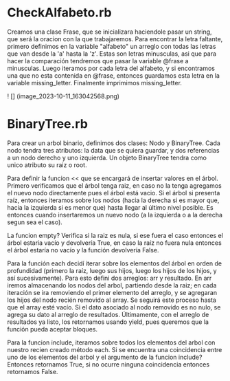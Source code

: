 # CheckAlfabeto.rb
Creamos una clase Frase, que se inicializara haciendole pasar un string, que será la oracion con la que trabajaremos. 
Para encontrar la letra faltante, primero definimos en la variable "alfabeto" un arreglo con todas las letras que van desde la 'a' hasta la 'z'. Estas son letras minusculas, asi que para hacer la comparación tendremos que pasar la variable @frase a minusculas. Luego iteramos por cada letra del alfabeto, y si encontramos una que no esta contenida en @frase, entonces guardamos esta letra en la variable missing_letter. Finalmente imprimimos missing_letter.

! [] (image_2023-10-11_163042568.png)

# BinaryTree.rb 

Para crear un arbol binario, definimos dos clases: Nodo y BinaryTree. Cada nodo tendra tres atributos: la data que se quiera guardar, y dos referencias a un nodo derecho y uno izquierda. Un objeto BinaryTree tendra como unico atributo su raiz o root.

Para definir la funcion << que se encargará de insertar valores en el árbol. Primero verificamos que el árbol tenga raiz, en caso no la tenga agregamos el nuevo nodo directamente pues el árbol está vacio. Si el árbol si presenta raíz, entonces iteramos sobre los nodos (hacia la derecha si es mayor que, hacia la izquierda si es menor que) hasta llegar al último nivel posible. Es entonces cuando insertaremos un nuevo nodo (a la izquierda o a la derecha segun sea el caso). 

La funcion empty? Verifica si la raiz es nula, si ese fuera el caso entonces el árbol estaría vacío y devolvería True, en caso la raíz no fuera nula entonces el árbol estaría no vacío y la función devolvería False. 

Para la función each decidí iterar sobre los elementos del árbol en orden de profundidad (primero la raíz, luego sus hijos, luego los hijos de los hijos, y así sucesivamente). Para esto defini dos arreglos: arr y resultado. En arr iremos almacenando los nodos del arbol, partiendo desde la raiz; en cada iteración se ira removiendo el primer elemento del arreglo, y se agregaran los hijos del nodo recién removido al array. Se seguirá este proceso hasta que el array esté vacío. Si el dato asociado al nodo removido es no nulo, se agrega su dato al arreglo de resultados. Últimamente, con el arreglo de resultados ya listo, los retornamos usando yield, pues queremos que la función pueda aceptar bloques. 

Para la funcion include, iteramos sobre todos los elementos del arbol con nuestro recien creado método each. Si se encuentra una coincidencia entre uno de los elementos del arbol y el argumento de la funcion include? Entonces retornamos True, si no ocurre ninguna coincidencia entonces retornamos False. 
